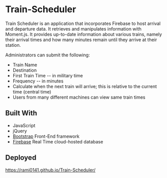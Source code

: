 # Train-Scheduler

Train Scheduler is an application that incorporates Firebase to host arrival and departure data. It retrieves and manipulates information with Moment.js. It provides up-to-date information about various trains, namely their arrival times and how many minutes remain until they arrive at their station.

Administrators can submit the following:
* Train Name
* Destination
* First Train Time -- in military time
* Frequency -- in minutes
* Calculate when the next train will arrive; this is relative to the current time (central time)
* Users from many different machines can view same train times

## Built With

- JavaScript
- jQuery
- [Bootstrap](https://getbootstrap.com/docs/4.0/getting-started/introduction/) Front-End framework
- [Firebase](https://firebase.google.com/docs/database/) Real Time cloud-hosted database

## Deployed
https://rami0141.github.io/Train-Scheduler/
